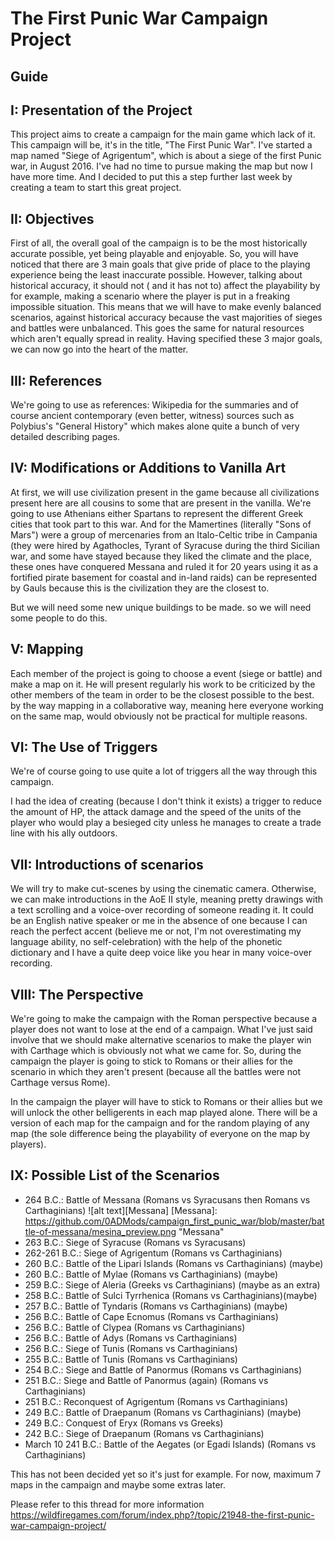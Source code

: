 # The First Punic War Campaign Project

## Guide

## I: Presentation of the Project
This project aims to create a campaign for the main game which lack of it. This campaign will be, it's in the title, "The First Punic War". I've started a map named "Siege of Agrigentum", which is about a siege of the first Punic war, in August 2016. I've had no time to pursue making the map but now I have more time. And I decided to put this a step further last week by creating a team to start this great project.


## II: Objectives
First of all, the overall goal of the campaign is to be the most historically accurate possible, yet being playable and enjoyable. So, you will have noticed that there are 3 main goals that give pride of place to the playing experience being the least inaccurate possible. However, talking about historical accuracy, it should not ( and it has not to) affect the playability by for example, making a scenario where the player is put in a freaking impossible situation. This means that we will have to make evenly balanced scenarios, against historical accuracy because the vast majorities of sieges and battles were unbalanced. This goes the same for natural resources which aren't equally spread in reality. Having specified these 3 major goals, we can now go into the heart of the matter.

## III: References
We're going to use as references: Wikipedia for the summaries and of course ancient contemporary (even better, witness) sources such as Polybius's "General History" which makes alone quite a bunch of very detailed describing pages.

## IV: Modifications or Additions to Vanilla Art
At first, we will use civilization present in the game because all civilizations present here are all cousins to some that are present in the vanilla. We're going to use Athenians either Spartans to represent the different Greek cities that took part to this war. And for the Mamertines (literally "Sons of Mars") were a group of mercenaries from an Italo-Celtic tribe in Campania (they were hired by Agathocles, Tyrant of Syracuse during the third Sicilian war, and some have stayed because they liked the climate and the place, these ones have conquered Messana and ruled it for 20 years using it as a fortified pirate basement for coastal and in-land raids) can be represented by Gauls because this is the civilization they are the closest to.

But we will need some new unique buildings to be made. so we will need some people to do this.

## V: Mapping
Each member of the project is going to choose a event (siege or battle) and make a map on it. He will present regularly his work to be criticized by the other members of the team in order to be the closest possible to the best. by the way mapping in a collaborative way, meaning here everyone working on the same map, would obviously not be practical for multiple reasons.

## VI: The Use of Triggers
We're of course going to use quite a lot of triggers all the way through this campaign.

I had the idea of creating (because I don't think it exists) a trigger to reduce the amount of HP, the attack damage and the speed of the units of the player who would play a besieged city unless he manages to create a trade line with his ally outdoors.

## VII: Introductions of scenarios
We will try to make cut-scenes by using the cinematic camera. Otherwise, we can make introductions in the AoE II style, meaning pretty drawings with a text scrolling and a voice-over recording of someone reading it. It could be an English native speaker or me in the absence of one because I can reach the perfect accent (believe me or not, I'm not overestimating my language ability, no self-celebration) with the help of the phonetic dictionary and I have a quite deep voice like you hear in many voice-over recording.

## VIII: The Perspective
We're going to make the campaign with the Roman perspective because a player does not want to lose at the end of a campaign. What I've just said involve that we should make alternative scenarios to make the player win with Carthage which is obviously not what we came for. So, during the campaign the player is going to stick to Romans or their allies for the scenario in which they aren't present (because all the battles were not Carthage versus Rome).

In the campaign the player will have to stick to Romans or their allies but we will unlock the other belligerents in each map played alone. There will be a version of each map for the campaign and for the random playing of any map (the sole difference being the playability of everyone on the map by players).

## IX: Possible List of the Scenarios
- 264 B.C.: Battle of Messana (Romans vs Syracusans then Romans vs Carthaginians)
![alt text][Messana]
[Messana]: https://github.com/0ADMods/campaign_first_punic_war/blob/master/battle-of-messana/mesina_preview.png "Messana"
- 263 B.C.: Siege of Syracuse (Romans vs Syracusans)
- 262-261 B.C.: Siege of Agrigentum (Romans vs Carthaginians)
- 260 B.C.: Battle of the Lipari Islands (Romans vs Carthaginians) (maybe)
- 260 B.C.: Battle of Mylae (Romans vs Carthaginians) (maybe)
- 259 B.C.: Siege of Aleria (Greeks vs Carthaginians) (maybe as an extra)
- 258 B.C.: Battle of Sulci Tyrrhenica (Romans vs Carthaginians)(maybe)
- 257 B.C.: Battle of Tyndaris (Romans vs Carthaginians) (maybe)
- 256 B.C.: Battle of Cape Ecnomus (Romans vs Carthaginians)
- 256 B.C.: Battle of Clypea (Romans vs Carthaginians)
- 256 B.C.: Battle of Adys (Romans vs Carthaginians)
- 256 B.C.: Siege of Tunis (Romans vs Carthaginians)
- 255 B.C.: Battle of Tunis (Romans vs Carthaginians)
- 254 B.C.: Siege and Battle of Panormus (Romans vs Carthaginians)
- 251 B.C.: Siege and Battle of Panormus (again) (Romans vs Carthaginians)
- 251 B.C.: Reconquest of Agrigentum (Romans vs Carthaginians)
- 249 B.C.: Battle of Draepanum (Romans vs Carthaginians) (maybe)
- 249 B.C.: Conquest of Eryx (Romans vs Greeks)
- 242 B.C.: Siege of Draepanum (Romans vs Carthaginians)
- March 10 241 B.C.: Battle of the Aegates (or Egadi Islands) (Romans vs Carthaginians)

This has not been decided yet so it's just for example. For now, maximum 7 maps in the campaign and maybe some extras later.

Please refer to this thread for more information
https://wildfiregames.com/forum/index.php?/topic/21948-the-first-punic-war-campaign-project/
